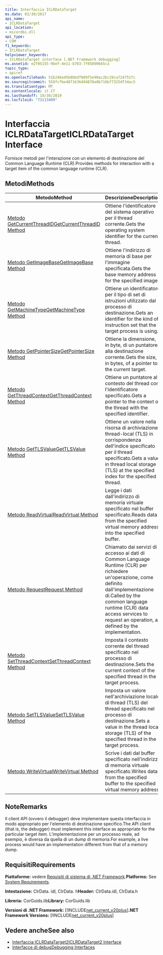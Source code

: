 ```yaml
---
title: Interfaccia ICLRDataTarget
ms.date: 03/30/2017
api_name:
- ICLRDataTarget
api_location:
- mscordbi.dll
api_type:
- COM
f1_keywords:
- ICLRDataTarget
helpviewer_keywords:
- ICLRDataTarget interface [.NET Framework debugging]
ms.assetid: e2f05155-9bef-4e11-b703-7f05890665ca
topic_type:
- apiref
ms.openlocfilehash: 51b246e45b8bbdf809f5e90ac2bc29ca724751fc
ms.sourcegitcommit: 559fcfbe4871636494870a8b716bf7325df34ac5
ms.translationtype: MT
ms.contentlocale: it-IT
ms.lasthandoff: 10/30/2019
ms.locfileid: "73113499"
---
```

# <a name="iclrdatatarget-interface"></a><span data-ttu-id="40902-102">Interfaccia ICLRDataTarget</span><span class="sxs-lookup"><span data-stu-id="40902-102">ICLRDataTarget Interface</span></span>
<span data-ttu-id="40902-103">Fornisce metodi per l'interazione con un elemento di destinazione del Common Language Runtime (CLR).</span><span class="sxs-lookup"><span data-stu-id="40902-103">Provides methods for interaction with a target item of the common language runtime (CLR).</span></span>  
  
## <a name="methods"></a><span data-ttu-id="40902-104">Metodi</span><span class="sxs-lookup"><span data-stu-id="40902-104">Methods</span></span>  
  
|<span data-ttu-id="40902-105">Metodo</span><span class="sxs-lookup"><span data-stu-id="40902-105">Method</span></span>|<span data-ttu-id="40902-106">Descrizione</span><span class="sxs-lookup"><span data-stu-id="40902-106">Description</span></span>|  
|------------|-----------------|  
|[<span data-ttu-id="40902-107">Metodo GetCurrentThreadID</span><span class="sxs-lookup"><span data-stu-id="40902-107">GetCurrentThreadID Method</span></span>](../../../../docs/framework/unmanaged-api/debugging/iclrdatatarget-getcurrentthreadid-method.md)|<span data-ttu-id="40902-108">Ottiene l'identificatore del sistema operativo per il thread corrente.</span><span class="sxs-lookup"><span data-stu-id="40902-108">Gets the operating system identifier for the current thread.</span></span>|  
|[<span data-ttu-id="40902-109">Metodo GetImageBase</span><span class="sxs-lookup"><span data-stu-id="40902-109">GetImageBase Method</span></span>](../../../../docs/framework/unmanaged-api/debugging/iclrdatatarget-getimagebase-method.md)|<span data-ttu-id="40902-110">Ottiene l'indirizzo di memoria di base per l'immagine specificata.</span><span class="sxs-lookup"><span data-stu-id="40902-110">Gets the base memory address for the specified image.</span></span>|  
|[<span data-ttu-id="40902-111">Metodo GetMachineType</span><span class="sxs-lookup"><span data-stu-id="40902-111">GetMachineType Method</span></span>](../../../../docs/framework/unmanaged-api/debugging/iclrdatatarget-getmachinetype-method.md)|<span data-ttu-id="40902-112">Ottiene un identificatore per il tipo di set di istruzioni utilizzato dal processo di destinazione.</span><span class="sxs-lookup"><span data-stu-id="40902-112">Gets an identifier for the kind of instruction set that the target process is using.</span></span>|  
|[<span data-ttu-id="40902-113">Metodo GetPointerSize</span><span class="sxs-lookup"><span data-stu-id="40902-113">GetPointerSize Method</span></span>](../../../../docs/framework/unmanaged-api/debugging/iclrdatatarget-getpointersize-method.md)|<span data-ttu-id="40902-114">Ottiene la dimensione, in byte, di un puntatore alla destinazione corrente.</span><span class="sxs-lookup"><span data-stu-id="40902-114">Gets the size, in bytes, of a pointer to the current target.</span></span>|  
|[<span data-ttu-id="40902-115">Metodo GetThreadContext</span><span class="sxs-lookup"><span data-stu-id="40902-115">GetThreadContext Method</span></span>](../../../../docs/framework/unmanaged-api/debugging/iclrdatatarget-getthreadcontext-method.md)|<span data-ttu-id="40902-116">Ottiene un puntatore al contesto del thread con l'identificatore specificato.</span><span class="sxs-lookup"><span data-stu-id="40902-116">Gets a pointer to the context of the thread with the specified identifier.</span></span>|  
|[<span data-ttu-id="40902-117">Metodo GetTLSValue</span><span class="sxs-lookup"><span data-stu-id="40902-117">GetTLSValue Method</span></span>](../../../../docs/framework/unmanaged-api/debugging/iclrdatatarget-gettlsvalue-method.md)|<span data-ttu-id="40902-118">Ottiene un valore nella risorsa di archiviazione thread-local (TLS) in corrispondenza dell'indice specificato per il thread specificato.</span><span class="sxs-lookup"><span data-stu-id="40902-118">Gets a value in thread local storage (TLS) at the specified index for the specified thread.</span></span>|  
|[<span data-ttu-id="40902-119">Metodo ReadVirtual</span><span class="sxs-lookup"><span data-stu-id="40902-119">ReadVirtual Method</span></span>](../../../../docs/framework/unmanaged-api/debugging/iclrdatatarget-readvirtual-method.md)|<span data-ttu-id="40902-120">Legge i dati dall'indirizzo di memoria virtuale specificato nel buffer specificato.</span><span class="sxs-lookup"><span data-stu-id="40902-120">Reads data from the specified virtual memory address into the specified buffer.</span></span>|  
|[<span data-ttu-id="40902-121">Metodo Request</span><span class="sxs-lookup"><span data-stu-id="40902-121">Request Method</span></span>](../../../../docs/framework/unmanaged-api/debugging/iclrdatatarget-request-method.md)|<span data-ttu-id="40902-122">Chiamato dai servizi di accesso ai dati di Common Language Runtime (CLR) per richiedere un'operazione, come definito dall'implementazione di.</span><span class="sxs-lookup"><span data-stu-id="40902-122">Called by the common language runtime (CLR) data access services to request an operation, as defined by the implementation.</span></span>|  
|[<span data-ttu-id="40902-123">Metodo SetThreadContext</span><span class="sxs-lookup"><span data-stu-id="40902-123">SetThreadContext Method</span></span>](../../../../docs/framework/unmanaged-api/debugging/iclrdatatarget-setthreadcontext-method.md)|<span data-ttu-id="40902-124">Imposta il contesto corrente del thread specificato nel processo di destinazione.</span><span class="sxs-lookup"><span data-stu-id="40902-124">Sets the current context of the specified thread in the target process.</span></span>|  
|[<span data-ttu-id="40902-125">Metodo SetTLSValue</span><span class="sxs-lookup"><span data-stu-id="40902-125">SetTLSValue Method</span></span>](../../../../docs/framework/unmanaged-api/debugging/iclrdatatarget-settlsvalue-method.md)|<span data-ttu-id="40902-126">Imposta un valore nell'archiviazione locale di thread (TLS) del thread specificato nel processo di destinazione.</span><span class="sxs-lookup"><span data-stu-id="40902-126">Sets a value in the thread local storage (TLS) of the specified thread in the target process.</span></span>|  
|[<span data-ttu-id="40902-127">Metodo WriteVirtual</span><span class="sxs-lookup"><span data-stu-id="40902-127">WriteVirtual Method</span></span>](../../../../docs/framework/unmanaged-api/debugging/iclrdatatarget-writevirtual-method.md)|<span data-ttu-id="40902-128">Scrive i dati dal buffer specificato nell'indirizzo di memoria virtuale specificato.</span><span class="sxs-lookup"><span data-stu-id="40902-128">Writes data from the specified buffer to the specified virtual memory address.</span></span>|  
  
## <a name="remarks"></a><span data-ttu-id="40902-129">Note</span><span class="sxs-lookup"><span data-stu-id="40902-129">Remarks</span></span>  
 <span data-ttu-id="40902-130">Il client API (ovvero il debugger) deve implementare questa interfaccia in modo appropriato per l'elemento di destinazione specifico.</span><span class="sxs-lookup"><span data-stu-id="40902-130">The API client (that is, the debugger) must implement this interface as appropriate for the particular target item.</span></span> <span data-ttu-id="40902-131">L'implementazione per un processo reale, ad esempio, è diversa da quella di un dump di memoria.</span><span class="sxs-lookup"><span data-stu-id="40902-131">For example, a live process would have an implementation different from that of a memory dump.</span></span>  
  
## <a name="requirements"></a><span data-ttu-id="40902-132">Requisiti</span><span class="sxs-lookup"><span data-stu-id="40902-132">Requirements</span></span>  
 <span data-ttu-id="40902-133">**Piattaforme:** vedere [Requisiti di sistema di .NET Framework](../../../../docs/framework/get-started/system-requirements.md).</span><span class="sxs-lookup"><span data-stu-id="40902-133">**Platforms:** See [System Requirements](../../../../docs/framework/get-started/system-requirements.md).</span></span>  
  
 <span data-ttu-id="40902-134">**Intestazione:** ClrData. idl, ClrData. h</span><span class="sxs-lookup"><span data-stu-id="40902-134">**Header:** ClrData.idl, ClrData.h</span></span>  
  
 <span data-ttu-id="40902-135">**Libreria:** CorGuids.lib</span><span class="sxs-lookup"><span data-stu-id="40902-135">**Library:** CorGuids.lib</span></span>  
  
 <span data-ttu-id="40902-136">**Versioni di .NET Framework:** [!INCLUDE[net_current_v20plus](../../../../includes/net-current-v20plus-md.md)]</span><span class="sxs-lookup"><span data-stu-id="40902-136">**.NET Framework Versions:** [!INCLUDE[net_current_v20plus](../../../../includes/net-current-v20plus-md.md)]</span></span>  
  
## <a name="see-also"></a><span data-ttu-id="40902-137">Vedere anche</span><span class="sxs-lookup"><span data-stu-id="40902-137">See also</span></span>

- [<span data-ttu-id="40902-138">Interfaccia ICLRDataTarget2</span><span class="sxs-lookup"><span data-stu-id="40902-138">ICLRDataTarget2 Interface</span></span>](../../../../docs/framework/unmanaged-api/debugging/iclrdatatarget2-interface.md)
- [<span data-ttu-id="40902-139">Interfacce di debug</span><span class="sxs-lookup"><span data-stu-id="40902-139">Debugging Interfaces</span></span>](../../../../docs/framework/unmanaged-api/debugging/debugging-interfaces.md)
